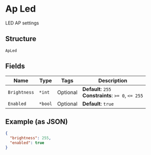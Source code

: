 
# Ap Led

LED AP settings

## Structure

`ApLed`

## Fields

| Name | Type | Tags | Description |
|  --- | --- | --- | --- |
| `Brightness` | `*int` | Optional | **Default**: `255`<br>**Constraints**: `>= 0`, `<= 255` |
| `Enabled` | `*bool` | Optional | **Default**: `true` |

## Example (as JSON)

```json
{
  "brightness": 255,
  "enabled": true
}
```

